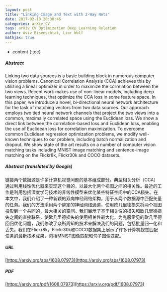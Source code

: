 ```yaml
---
layout: post
title: "Linking Image and Text with 2-Way Nets"
date: 2017-02-10 20:38:46
categories: arXiv_CV
tags: arXiv_CV Optimization Deep_Learning Relation
author: Aviv Eisenschtat, Lior Wolf
mathjax: true
---
```


* content
{:toc}

##### Abstract
Linking two data sources is a basic building block in numerous computer vision problems. Canonical Correlation Analysis (CCA) achieves this by utilizing a linear optimizer in order to maximize the correlation between the two views. Recent work makes use of non-linear models, including deep learning techniques, that optimize the CCA loss in some feature space. In this paper, we introduce a novel, bi-directional neural network architecture for the task of matching vectors from two data sources. Our approach employs two tied neural network channels that project the two views into a common, maximally correlated space using the Euclidean loss. We show a direct link between the correlation-based loss and Euclidean loss, enabling the use of Euclidean loss for correlation maximization. To overcome common Euclidean regression optimization problems, we modify well-known techniques to our problem, including batch normalization and dropout. We show state of the art results on a number of computer vision matching tasks including MNIST image matching and sentence-image matching on the Flickr8k, Flickr30k and COCO datasets.

##### Abstract (translated by Google)
链接两个数据源是许多计算机视觉问题的基本组成部分。典型相关分析（CCA）通过利用线性优化器来实现这个目的，以最大化两个视图之间的相关性。最近的工作是利用包括深度学习技术的非线性模型来优化某些特征空间中的CCA损失。在本文中，我们介绍了一种新颖的双向神经网络架构，用于从两个数据源中匹配矢量的任务。我们的方法采用两个绑定的神经网络通道，使用欧几里德损失将两个视图投影到一个共同的，最大相关的空间。我们展示了基于相关性的损失和欧几里德损失之间的直接联系，使欧几里德损失的使用相关性最大化。为克服常见的欧几里德回归优化问题，我们修改了众所周知的技术来解决我们的问题，包括批量归一化和丢失。我们在Flickr8k，Flickr30k和COCO数据集上展示了许多计算机视觉匹配任务的最新技术成果，包括MNIST图像匹配和句子图像匹配。

##### URL
[https://arxiv.org/abs/1608.07973](https://arxiv.org/abs/1608.07973)

##### PDF
[https://arxiv.org/pdf/1608.07973](https://arxiv.org/pdf/1608.07973)

